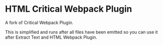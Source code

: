# HTML Critical Webpack Plugin  

A fork of Critical Webpack Plugin.

This is simplified and runs after all files have been emitted so you can use it after Extract Text and HTML Webpack Plugin.